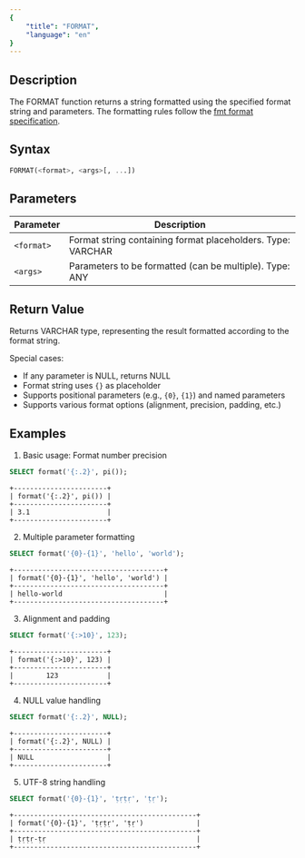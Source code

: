 ```yaml
---
{
    "title": "FORMAT",
    "language": "en"
}
---
```


## Description

The FORMAT function returns a string formatted using the specified format string and parameters. The formatting rules follow the [fmt format specification](https://fmt.dev/11.1/syntax/#format-specification-mini-language).

## Syntax

```sql
FORMAT(<format>, <args>[, ...])
```

## Parameters

| Parameter | Description |
| ---------- | ----------------------------------------- |
| `<format>` | Format string containing format placeholders. Type: VARCHAR |
| `<args>` | Parameters to be formatted (can be multiple). Type: ANY |

## Return Value

Returns VARCHAR type, representing the result formatted according to the format string.

Special cases:
- If any parameter is NULL, returns NULL
- Format string uses `{}` as placeholder
- Supports positional parameters (e.g., `{0}`, `{1}`) and named parameters
- Supports various format options (alignment, precision, padding, etc.)

## Examples

1. Basic usage: Format number precision
```sql
SELECT format('{:.2}', pi());
```
```text
+-----------------------+
| format('{:.2}', pi()) |
+-----------------------+
| 3.1                   |
+-----------------------+
```

2. Multiple parameter formatting
```sql
SELECT format('{0}-{1}', 'hello', 'world');
```
```text
+-------------------------------------+
| format('{0}-{1}', 'hello', 'world') |
+-------------------------------------+
| hello-world                         |
+-------------------------------------+
```

3. Alignment and padding
```sql
SELECT format('{:>10}', 123);
```
```text
+-----------------------+
| format('{:>10}', 123) |
+-----------------------+
|        123            |
+-----------------------+
```

4. NULL value handling
```sql
SELECT format('{:.2}', NULL);
```
```text
+-----------------------+
| format('{:.2}', NULL) |
+-----------------------+
| NULL                  |
+-----------------------+
```

5. UTF-8 string handling
```sql
SELECT format('{0}-{1}', 'ṭṛṭṛ', 'ṭṛ');
```
```text
+---------------------------------------------+
| format('{0}-{1}', 'ṭṛṭṛ', 'ṭṛ')             |
+---------------------------------------------+
| ṭṛṭṛ-ṭṛ                                     |
+---------------------------------------------+
```
